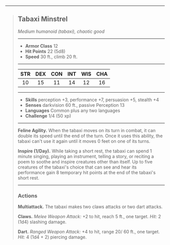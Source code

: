 ***
> ## Tabaxi Minstrel
> *Medium humanoid (tabaxi), chaotic good*
> 
> ***
> 
> - **Armor Class** 12
> - **Hit Points** 22 (5d8)
> - **Speed** 30 ft., climb 20 ft.
> 
> ***
> 
> |STR|DEX|CON|INT|WIS|CHA|
> |:---:|:---:|:---:|:---:|:---:|:---:|
> |10|15|11|14|12|16|
> 
> ***
> 
> - **Skills** perception +3, performance +7, persuasion +5, stealth +4
> - **Senses** darkvision 60 ft., passive Perception 13
> - **Languages** Common plus any two languages
> - **Challenge** 1/4 (50 xp)
> 
> ***
> 
> **Feline Agility.** When the tabaxi moves on its turn in combat, it can double its speed until the end of the turn. Once it uses this ability, the tabaxi can't use it again until it moves 0 feet on one of its turns.
> 
> **Inspire (1/Day).** While taking a short rest, the tabaxi can spend 1 minute singing, playing an instrument, telling a story, or reciting a poem to soothe and inspire creatures other than itself. Up to five creatures of the tabaxi's choice that can see and hear its performance gain 8 temporary hit points at the end of the tabaxi's short rest.
> 
> ***
> 
> ### Actions
> **Multiattack.** The tabaxi makes two claws attacks or two dart attacks.
> 
> **Claws.** *Melee Weapon Attack:* +2 to hit, reach 5 ft., one target. *Hit:* 2 (1d4) slashing damage.
> 
> **Dart.** *Ranged Weapon Attack:* +4 to hit, range 20/ 60 ft., one target. *Hit:* 4 (1d4 + 2) piercing damage.